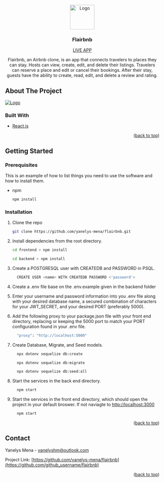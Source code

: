 <div id="top"></div>

<!-- PROJECT LOGO -->
<br />
<div align="center">
  <a href="https://github.com/yanelys-mena/flairbnb">
    <img src="https://live.staticflickr.com/65535/51871198614_a4bea30867.jpg" alt="Logo" width="auto" height="80">
  </a>


<h3 align="center">Flairbnb</h3>
  <a href="https://flairbnb-app.herokuapp.com/" target="blank">
    LIVE APP
  </a>

  <p align="center">
    Flairbnb, an Airbnb clone, is an app that connects travelers to places they can stay. Hosts can view, create, edit, and delete their listings. Travelers can reserve a place and edit or cancel their bookings. After their stay, guests have the ability to create, read, edit, and delete a review and rating. 
    </p>
</div>


<!-- ABOUT THE PROJECT -->
## About The Project
  <a href="https://github.com/yanelys-mena/flairbnb">
    <img src="https://live.staticflickr.com/65535/51876148264_67fd438285.jpg" alt="Logo" width="auto" height="auto">
  </a>

### Built With
* [React.js](https://reactjs.org/)

<p align="right">(<a href="#top">back to top</a>)</p>



<!-- GETTING STARTED -->
## Getting Started


### Prerequisites

This is an example of how to list things you need to use the software and how to install them.
* npm
  ```sh
  npm install
  ```

### Installation

1. Clone the repo
   ```sh
   git clone https://github.com/yanelys-mena/flairbnb.git
   ```

2. Install dependencies from the root directory.
    ```sh
    cd frontend > npm install
    ```
    ```sh
    cd backend > npm install
    ```

3. Create a POSTGRESQL user with CREATEDB and PASSWORD in PSQL.
    ```sh
      CREATE USER <name> WITH CREATEDB PASSWORD <'password'>
    ```

4. Create a .env file base on the .env.example given in the backend folder

5. Enter your username and password information into you .env file along with your desired database name, a secured combination of characters for your JWT_SECRET, and your desired PORT (preferably 5000).

6. Add the following proxy to your package.json file with your front end directory, replacing or keeping the 5000 port to match your PORT configuration found in your .env file.
    ```sh
      "proxy": "http://localhost:5000"
    ```

7. Create Database, Migrate, and Seed models.
    ```sh
      npx dotenv sequelize db:create
    ```
    ```sh
      npx dotenv sequelize db:migrate
    ```
    ```sh
      npx dotenv sequelize db:seed:all
    ```
8. Start the services in the back end directory.
    ```sh
      npm start
    ```
9. Start the services in the front end directory, which should open the project in your default broswer. If not naviagte to <a href="http://localhost:3000">http://localhost:3000</a>
    ```sh
      npm start
    ```

<p align="right">(<a href="#top">back to top</a>)</p>


<!-- CONTACT -->
## Contact

Yanelys Mena - yanelyshm@outlook.com

Project Link: [https://github.com/yanelys-mena/flairbnb](https://github.com/github_username/flairbnb)

<p align="right">(<a href="#top">back to top</a>)</p>


